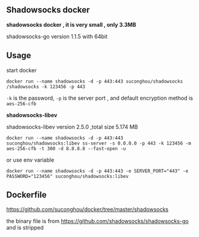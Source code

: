 ## Shadowsocks docker

**shadowsocks docker , it is very small , only 3.3MB**

shadowsocks-go version 1.1.5 with 64bit


## Usage

start docker
```
docker run --name shadowsocks -d -p 443:443 suconghou/shadowsocks /shadowsocks -k 123456 -p 443
```
`-k` is the password, `-p` is the server port , and default encryption method is `aes-256-cfb`


**shadowsocks-libev**

shadowsocks-libev version 2.5.0 ,total size 5.174 MB

```
docker run --name shadowsocks -d -p 443:443 suconghou/shadowsocks:libev ss-server -s 0.0.0.0 -p 443 -k 123456 -m aes-256-cfb -t 300 -d 8.8.8.8 --fast-open -u
```

or use env variable
```
docker run --name shadowsocks -d -p 443:443 -e SERVER_PORT="443" -e PASSWORD="123456" suconghou/shadowsocks:libev
```


## Dockerfile

https://github.com/suconghou/docker/tree/master/shadowsocks

the binary file is from https://github.com/shadowsocks/shadowsocks-go and is stripped



